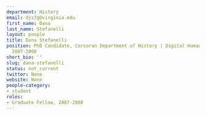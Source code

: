```yaml
---
department: History
email: djs7g@virginia.edu
first_name: Dana
last_name: Stefanelli
layout: people
title: Dana Stefanelli
position: PhD Candidate, Corcoran Department of History | Digital Humanities Fellow
  2007-2008
short_bio: ''
slug: dana-stefanelli
status: not_current
twitter: None
website: None
people-category:
- student
roles:
- Graduate Fellow, 2007-2008
---
```




